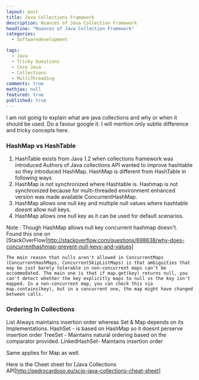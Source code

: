 ```yaml
---
layout: post
title: Java Collections Framework
description: Nuances of Java Collection Framework
headline: "Nuances of Java Collection Framework"
categories:
  - Softwaredevelopment

tags: 
  - Java
  - Tricky Questions
  - Core Java
  - Collections
  - MultiThreading 
comments: true
mathjax: null
featured: true 
published: true
---
```


I am not going to explain what are java collections and why or when it should be used. Do a favour google it. I will mention only subtle difference and tricky concepts here.

### HashMap vs HashTable 

1. HashTable exists from Java 1.2 when collections framework was introduced Authors of Java collections API wanted to improve hashtable so they introduced HashMap. HashMap is different from HashTable in following ways 
1. HashMap is not synchronized where Hashtable is. Hashmap is not synchronized because for multi-threaded environment enhanced version was made available ConcurrentHashMap.
2. HashMap allows one null key and multiple null values where hashtable doesnt allow null keys.
3. HashMap allows one null key as it can be used for default scenarios.

Note : Though HashMap allows null key concurrent hashmap doesn't. Found this one on [StackOverFlow|http://stackoverflow.com/questions/698638/why-does-concurrenthashmap-prevent-null-keys-and-values]

```
The main reason that nulls aren't allowed in ConcurrentMaps (ConcurrentHashMaps, ConcurrentSkipListMaps) is that ambiguities that may be just barely tolerable in non-concurrent maps can't be accommodated. The main one is that if map.get(key) returns null, you can't detect whether the key explicitly maps to null vs the key isn't mapped. In a non-concurrent map, you can check this via  map.contains(key), but in a concurrent one, the map might have changed between calls.
```


### Ordering In Collections 
List Always maintains insertion order whereas Set & Map depends on its Implementations. 
HashSet - is based on HashMap so it doesnt perserve insertion order 
TreeSet - Maintains natural ordering based on the comparator provided.
LinkedHashSet- Maintains insertion order 

Same applies for Map as well.

Here is the Cheet sheet for [Java Collections API|http://pedrocardoso.eu/scjp-java-collections-cheat-sheet]




